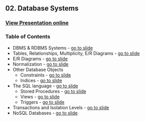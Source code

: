 ## 02. Database Systems
### [View Presentation online](https://rawgit.com/TelerikAcademy/SchoolAcademy/master/2016-02-Databases-with-Java/02.%20Database%20Systems/slides/index.html)
### Table of Contents
*	DBMS & RDBMS Systems - [go to slide](https://rawgit.com/TelerikAcademy/Databases/master/04.%20Database%20Systems%20-%20Overview/Slides/index.html#/rdbms-systems)
*	Tables, Relationships, Multiplicity, E/R Diagrams - [go to slide](https://rawgit.com/TelerikAcademy/Databases/master/04.%20Database%20Systems%20-%20Overview/Slides/index.html#/tables-and-relationships)
*	E/R Diagrams - [go to slide](https://rawgit.com/TelerikAcademy/Databases/master/04.%20Database%20Systems%20-%20Overview/Slides/index.html#/er-diagrams)
*	Normalization - [go to slide](https://rawgit.com/TelerikAcademy/Databases/master/04.%20Database%20Systems%20-%20Overview/Slides/index.html#/db-normalization)
*	Other Database Objects
	*	Constraints - [go to slide](https://rawgit.com/TelerikAcademy/Databases/master/04.%20Database%20Systems%20-%20Overview/Slides/index.html#/6/1)
	*	Indices - [go to slide](https://rawgit.com/TelerikAcademy/Databases/master/04.%20Database%20Systems%20-%20Overview/Slides/index.html#/6/3)
*	The SQL language - [go to slide](https://rawgit.com/TelerikAcademy/Databases/master/04.%20Database%20Systems%20-%20Overview/Slides/index.html#/the-sql-language)
	*	Stored Procedures - [go to slide](https://rawgit.com/TelerikAcademy/Databases/master/04.%20Database%20Systems%20-%20Overview/Slides/index.html#/7/3)
	*	Views - [go to slide](https://rawgit.com/TelerikAcademy/Databases/master/04.%20Database%20Systems%20-%20Overview/Slides/index.html#/7/5)
	*	Triggers - [go to slide](https://rawgit.com/TelerikAcademy/Databases/master/04.%20Database%20Systems%20-%20Overview/Slides/index.html#/7/8)
*	Transactions and Isolation Levels - [go to slide](https://rawgit.com/TelerikAcademy/Databases/master/04.%20Database%20Systems%20-%20Overview/Slides/index.html#/transactions)
*	NoSQL Databases - [go to slide](https://rawgit.com/TelerikAcademy/Databases/master/04.%20Database%20Systems%20-%20Overview/Slides/index.html#/nosql-databses)
